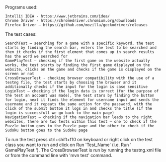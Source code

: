 Programs used:

    Intellij IDEA - https://www.jetbrains.com/idea/
    Chrome Driver - https://chromedriver.chromium.org/downloads
    Firefox Driver – https://github.com/mozilla/geckodriver/releases

The test cases:

    SearchTest – searching for a game with a specific keyword, the test starts by finding the search bar, enters the text to be searched and then it checks if the first element that comes up in search results has the word we searched for
    GamePlayTest – checking if the first game on the website actually works, the test starts by finding the first game displayed on the website, clicks on the game and checks if the game is displayed on the screen or not
    CrossBrowserTest - checking browser compatibility with the use of a testng file, the test starts by choosing the browser and it additionally checks if the input for the login is case sensitive
    LoginTest – checking if the login data is correct (for the purpose of the test an account was made), the test stars by finding the button for login, next it finds the element for username input and sends the username and it repeats the same action for the password, with the click of the submit button it logs in and checks the title (if the login is successfull we go back to the main page)
    NavigationTest – checking if the navigation bar leads to the right websites, there are two tests within this test – one to check if the Puzzle button goes to the Puzzle page and the other to check if the Sudoku button goes to the Sudoku page

To run the test press ctrl+shift+f10 on keyboard or right click on the test class you want to run and click on Run 'Test_Name' (i.e. Run ' GamePlayTest '). The CrossBrowserTest is run by running the testng.xml file or from the command line with 'mvn test' command.
